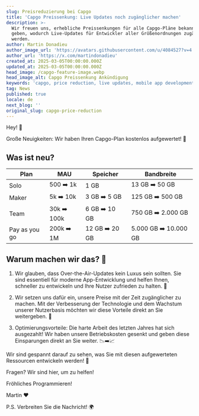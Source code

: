 ```yaml
---
slug: Preisreduzierung bei Capgo
title: 'Capgo Preissenkung: Live Updates noch zugänglicher machen'
description: >-
  Wir freuen uns, erhebliche Preissenkungen für alle Capgo-Pläne bekannt zu
  geben, wodurch Live-Updates für Entwickler aller Größenordnungen zugänglicher
  werden.
author: Martin Donadieu
author_image_url: 'https://avatars.githubusercontent.com/u/4084527?v=4'
author_url: 'https://x.com/martindonadieu'
created_at: 2025-03-05T00:00:00.000Z
updated_at: 2025-03-05T00:00:00.000Z
head_image: /capgo-feature-image.webp
head_image_alt: Capgo Preissenkung Ankündigung
keywords: 'capgo, price reduction, live updates, mobile app development, capacitor'
tag: News
published: true
locale: de
next_blog: ''
original_slug: capgo-price-reduction
---
```

Hey! 🎉

Große Neuigkeiten: Wir haben Ihren Capgo-Plan kostenlos aufgewertet! 🚀

## Was ist neu?

| Plan | MAU | Speicher | Bandbreite |
|------|-----|----------|------------|
| Solo | 500 ➡️ 1k | 1 GB | 13 GB ➡️ 50 GB |
| Maker | 5k ➡️ 10k | 3 GB ➡️ 5 GB | 125 GB ➡️ 500 GB |
| Team | 30k ➡️ 100k | 6 GB ➡️ 10 GB | 750 GB ➡️ 2.000 GB |
| Pay as you go | 200k ➡️ 1M | 12 GB ➡️ 20 GB | 5.000 GB ➡️ 10.000 GB |

## Warum machen wir das? 🤔

1. Wir glauben, dass Over-the-Air-Updates kein Luxus sein sollten. Sie sind essentiell für moderne App-Entwicklung und helfen Ihnen, schneller zu entwickeln und Ihre Nutzer zufrieden zu halten. 🚀

2. Wir setzen uns dafür ein, unsere Preise mit der Zeit zugänglicher zu machen. Mit der Verbesserung der Technologie und dem Wachstum unserer Nutzerbasis möchten wir diese Vorteile direkt an Sie weitergeben. 💖

3. Optimierungsvorteile: Die harte Arbeit des letzten Jahres hat sich ausgezahlt! Wir haben unsere Betriebskosten gesenkt und geben diese Einsparungen direkt an Sie weiter. 📉➡️📈

Wir sind gespannt darauf zu sehen, was Sie mit diesen aufgewerteten Ressourcen entwickeln werden! 🎉

Fragen? Wir sind hier, um zu helfen!

Fröhliches Programmieren!

Martin ❤️

P.S. Verbreiten Sie die Nachricht! 🌍

